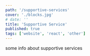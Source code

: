 ```yaml
---
path: '/supportive-services'
cover: './blocks.jpg'
# date: ''
title: 'Supportive Service'
published: true
tags: ['website', 'react', 'other']
---
```


some info about supportive services
